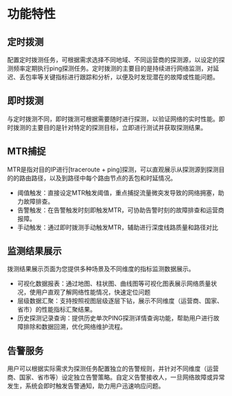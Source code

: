 # 功能特性

## 定时拨测

配置定时拨测任务，可根据需求选择不同地域、不同运营商的探测源，以设定的探测频率定期执行ping探测任务。定时拨测的主要目的是持续进行网络监测，对延迟、丢包率等关键指标进行跟踪和分析，以便及时发现潜在的故障或性能问题。

## 即时拨测

与定时拨测不同，即时拨测可根据需要随时进行探测，以验证网络的实时性能。即时拨测的主要目的是针对特定的探测目标，立即进行测试并获取探测结果。

## MTR捕捉

MTR是指对目的IP进行[traceroute + ping]探测，可以直观展示从探测源到探测目的的路由路径，以及到路径中每个路由节点的丢包和时延情况。

- 阈值触发：直接设定MTR触发阈值，重点捕捉流量微突发导致的网络拥塞，助力故障排查。
- 告警触发：在告警触发时刻即触发MTR，可协助告警时刻的故障排查和运营商报障。
- 手动触发：通过即时拨测手动触发MTR，辅助进行深度线路质量和路径对比

## 监测结果展示

拨测结果展示页面为您提供多种场景及不同维度的指标监测数据展示。

- 可视化数据报表：通过地图、柱状图、曲线图等可视化图表展示网络质量状况，使用户直观了解网络性能情况，快速定位问题
- 层级数据汇聚：支持按照视图层级逐层下钻，展示不同维度（运营商、国家、省市）的性能指标汇聚结果。
- 历史探测记录查询：提供历史单次PING探测详情查询功能，帮助用户进行故障排除和数据回溯，优化网络维护流程。

## 告警服务

用户可以根据实际需求为探测任务配置独立的告警规则，并针对不同维度（运营商、国家、省市等）设定独立告警策略。自定义告警接收人，一旦网络故障或异常发生，系统会即时触发告警通知，助力用户迅速响应问题。



